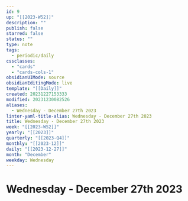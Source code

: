 ```yaml
---
id: 9
up: "[[2023-W52]]"
description: ""
publish: false
starred: false
status: ""
type: note
tags:
  - periodic/daily
cssclasses:
  - "cards"
  - "cards-cols-1"
obsidianUIMode: source
obsidianEditingMode: live
template: "[[Daily]]"
created: 20231227153333
modified: 20231230082526
aliases:
  - Wednesday - December 27th 2023
linter-yaml-title-alias: Wednesday - December 27th 2023
title: Wednesday - December 27th 2023
week: "[[2023-W52]]"
yearly: "[[2023]]"
quarterly: "[[2023-Q4]]"
monthly: "[[2023-12]]"
daily: "[[2023-12-27]]"
month: "December"
weekday: Wednesday
---
```


# Wednesday - December 27th 2023
